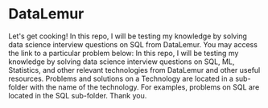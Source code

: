 # DataLemur
 Let's get cooking!
In this repo, I will be testing my knowledge by solving data science interview questions on SQL from DataLemur. You may access the link to a particular problem below:
In this repo, I will be testing my knowledge by solving data science interview questions on SQL, ML, Statistics, and other relevant technologies  from DataLemur and other useful resources. Problems and solutions on a Technology are located in a sub-folder with the name of the technology. For examples, problems on SQL are located in the SQL sub-folder. Thank you.
